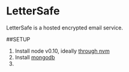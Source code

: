 LetterSafe
==========

LetterSafe is a hosted encrypted email service.

##SETUP

1. Install node v0.10, ideally [through nvm](https://github.com/creationix/nvm)
1. Install [mongodb](http://docs.mongodb.org/manual/tutorial/install-mongodb-on-ubuntu/)
1. 